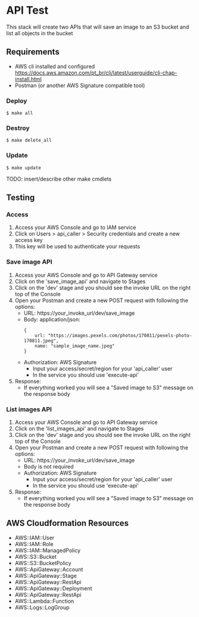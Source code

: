 # API Test

This stack will create two APIs that will save an image to an S3 bucket and list all objects in the bucket


## Requirements

* AWS cli installed and configured https://docs.aws.amazon.com/pt_br/cli/latest/userguide/cli-chap-install.html
* Postman (or another AWS Signature compatible tool)

### Deploy
```
$ make all
```

### Destroy
```
$ make delete_all
```

### Update
```
$ make update
```

TODO: insert/describe other make cmdlets


## Testing

### Access
1. Access your AWS Console and go to IAM service
2. Click on Users > api_caller > Security credentials and create a new access key
3. This key will be used to authenticate your requests

### Save image API
1. Access your AWS Console and go to API Gateway service
2. Click on the 'save_image_api' and navigate to Stages
3. Click on the 'dev' stage and you should see the invoke URL on the right top of the Console
4. Open your Postman and create a new POST request with following the options:
    * URL: https://your_invoke_url/dev/save_image
    * Body: application/json:
        ```
        {
            url: "https://images.pexels.com/photos/170811/pexels-photo-170811.jpeg",
            name: "sample_image_name.jpeg"
        }
        ```
    * Authorization: AWS Signature
        * Input your access/secret/region for your 'api_caller' user
        * In the service you should use 'execute-api'
5. Response:
    * If everything worked you will see a "Saved image to S3" message on the response body


### List images API
1. Access your AWS Console and go to API Gateway service
2. Click on the 'list_images_api' and navigate to Stages
3. Click on the 'dev' stage and you should see the invoke URL on the right top of the Console
4. Open your Postman and create a new POST request with following the options:
    * URL: https://your_invoke_url/dev/save_image
    * Body is not required
    * Authorization: AWS Signature
        * Input your access/secret/region for your 'api_caller' user
        * In the service you should use 'execute-api'
5. Response:
    * If everything worked you will see a "Saved image to S3" message on the response body

## AWS Cloudformation Resources
- AWS::IAM::User
- AWS::IAM::Role
- AWS::IAM::ManagedPolicy
- AWS::S3::Bucket
- AWS::S3::BucketPolicy
- AWS::ApiGateway::Account
- AWS::ApiGateway::Stage
- AWS::ApiGateway::RestApi
- AWS::ApiGateway::Deployment
- AWS::ApiGateway::RestApi
- AWS::Lambda::Function
- AWS::Logs::LogGroup